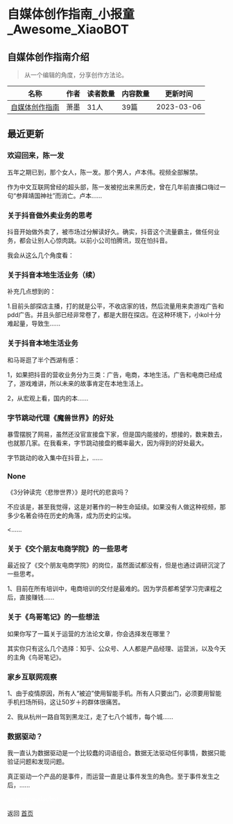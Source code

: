 # 自媒体创作指南_小报童_Awesome_XiaoBOT

## 自媒体创作指南介绍
> 从一个编辑的角度，分享创作方法论。  
  


|名称|作者|读者数量|内容数量|更新时间|
|---|---|---|---|---|
|[自媒体创作指南](https://xiaobot.net/p/xiaomo?refer=9c3f1c95-a052-465a-9902-f6d75080262a)|萧墨|31人|39篇|2023-03-06|

## 最近更新
### 欢迎回来，陈一发

五年之期已到，那个女人，陈一发。那个男人，卢本伟。视频全部解禁。

作为中文互联网曾经的超头部，陈一发被挖出来黑历史，曾在几年前直播口嗨过一句“参拜靖国神社”而消亡。卢本......

### 关于抖音做外卖业务的思考

抖音开始做外卖了，被市场过分解读好久。确实，抖音这个流量霸主，做任何业务，都会让别人心惊肉跳。以前小公司怕腾讯，现在怕抖音。

我会从这么几个角度看：

### 关于抖音本地生活业务（续）

补充几点想到的：

1.目前头部探店主播，打的就是公平，不收店家的钱，然后流量用来卖游戏广告和pdd广告。并且头部已经非常卷了，都是大厨在探店。在这种环境下，小kol十分难起量，导致生......

### 关于抖音本地生活业务

和马哥逛了半个西湖有感：

1，如果把抖音的营收业务分为三类：广告，电商，本地生活。广告和电商已经成了，游戏难讲，所以未来的故事肯定在本地生活上。

2，从宏观上看，国内的本......

### 字节跳动代理《魔兽世界》的好处

暴雪摆脱了网易，虽然还没官宣接盘下家，但是国内能接的，想接的，数来数去，也就那几家。在我看来，字节跳动接盘的概率最大，因为得到的好处最大。

字节跳动的收入集中在抖音上，......

### None

《3分钟读完〈悲惨世界〉》是时代的悲哀吗？

不应该是，甚至我觉得，这是对著作的一种生命延续。如果没有人做这种视频，那多少名著会待在历史的角落，成为历史的尘埃。

<......

### 关于《交个朋友电商学院》的一些思考

最近投了《交个朋友电商学院》的岗位，虽然面试都没有，但是也通过调研沉淀了一些思考。

1、目前在所有培训中，电商培训的交付是最难的。因为学员都希望学习完课程之后，直接赚钱......

### 关于《鸟哥笔记》的一些想法

如果你写了一篇关于运营的方法论文章，你会选择发在哪里？

其实你只有这么几个选择：知乎、公众号、人人都是产品经理、运营派，以及今天的主角《鸟哥笔记》。

### 家乡互联网观察

1、由于疫情原因，所有人“被迫”使用智能手机。所有人只要出门，必须要用智能手机扫场所码，这让50岁＋的群体很痛苦。

2、我从杭州一路自驾到黑龙江，走了七八个城市，每个城......

### 数据驱动？

我一直认为数据驱动是一个比较蠢的词语组合。数据无法驱动任何事情，数据只能验证问题和发现问题。

真正驱动一个产品的是事件，而运营一直是让事件发生的角色。至于事件发生之后，......


<a href="https://github.com/Reno9527/awesome-xiaobot" style="color: white; text-decoration: none;">awesome-xiaobot</a>

返回 [首页](../README.md)
